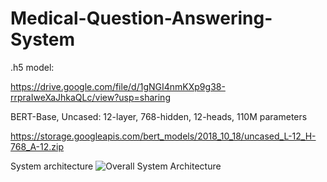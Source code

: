 # Medical-Question-Answering-System

.h5 model:

https://drive.google.com/file/d/1gNGI4nmKXp9g38-rrpraIweXaJhkaQLc/view?usp=sharing

BERT-Base, Uncased: 12-layer, 768-hidden, 12-heads, 110M parameters

https://storage.googleapis.com/bert_models/2018_10_18/uncased_L-12_H-768_A-12.zip


System architecture
![Overall System Architecture](https://user-images.githubusercontent.com/39261594/119176328-41044d00-ba6b-11eb-8b44-5a247845b483.png)



